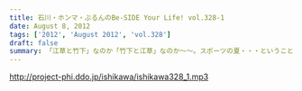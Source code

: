 ```yaml
---
title: 石川・ホンマ・ぶるんのBe-SIDE Your Life! vol.328-1
date: August 8, 2012
tags: ['2012', 'August 2012', 'vol.328']
draft: false
summary: 「江草と竹下」なのか「竹下と江草」なのか～～。スポーツの夏・・・ということで甲子園・ロンドンとそこにいる女性たちに目を向けるビーサイですが・・・ＮＡＭＡＥ
---
```


http://project-phi.ddo.jp/ishikawa/ishikawa328_1.mp3